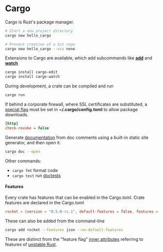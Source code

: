 # Cargo

Cargo is Rust's package manager.

```sh
# Start a new project directory
cargo new hello_cargo

# Prevent creation of a Git repo
cargo new hello_cargo --vcs none 
```

Extensions to Cargo are available, which add subcommands like [**add**](https://crates.io/crates/cargo-edit) and [**watch**](https://crates.io/crates/cargo-watch)
```sh
cargo install cargo-edit
cargo install cargo-watch
```

During development, a crate can be compiled and run
```sh
cargo run
```

If behind a corporate firewall, where SSL certificates are substituted, a [special flag](https://github.com/rust-lang/cargo/issues/8688) must be set in **~/.cargo/config.toml** to allow package downloads.
```ini
[http]
check-revoke = false
```

Generate [documentation](#documentation) from doc comments using a built-in static site generator, and then open it.
```sh
cargo doc --open
```

Other commands:

- `cargo fmt` format code
- `cargo test` run [doctests](#tdd)

#### Features

Every crate has features that can be enabled in the Cargo.toml.
Crate features are declared in the Cargo.toml

```toml
rocket = {version = "0.5.0-rc.1", default-features = false, features = ["json"]}
```

These can also be added from the command-line

```sh
cargo add rocket --features json --no-default-features
```

These are distinct from the "feature flag" [inner attributes](/Rust/attribute) referring to features of [unstable Rust](https://doc.rust-lang.org/unstable-book/index.html).
